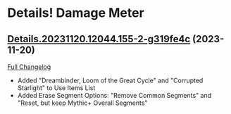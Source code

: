 # Details! Damage Meter

## [Details.20231120.12044.155-2-g319fe4c](https://github.com/Tercioo/Details-Damage-Meter/tree/319fe4c84e53f5cf1a0650eee6240de6d888b77d) (2023-11-20)
[Full Changelog](https://github.com/Tercioo/Details-Damage-Meter/compare/Details.20231120.12044.155...319fe4c84e53f5cf1a0650eee6240de6d888b77d) 

- Added "Dreambinder, Loom of the Great Cycle" and "Corrupted Starlight" to Use Items List  
- Added Erase Segment Options: "Remove Common Segments" and "Reset, but keep Mythic+ Overall Segments"  
